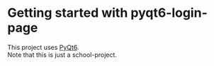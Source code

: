 # Getting started with pyqt6-login-page
This project uses [PyQt6](https://pypi.org/project/PyQt6/).\
Note that this is just a school-project.